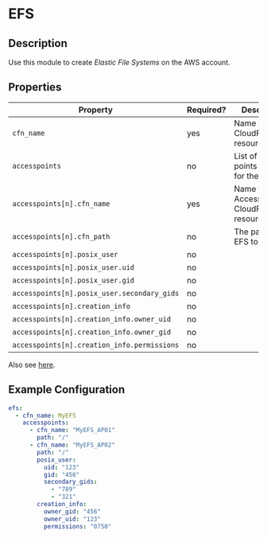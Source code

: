 # EFS

## Description

Use this module to create _Elastic File Systems_ on the AWS account.

## Properties

| Property                                    | Required? | Description                                            | Default |
|---------------------------------------------|-----------|--------------------------------------------------------|---------|
| `cfn_name`                                  | yes       | Name for the CloudFormation resource                   |         |
| `accesspoints`                              | no        | List of access points to create for the EFS            |         |
| `accesspoints[n].cfn_name`                  | yes       | Name for the Access Point CloudFormation resource      |         |
| `accesspoints[n].cfn_path`                  | no        | The path on the EFS to mount                           | `/`     |
| `accesspoints[n].posix_user`                | no        |                                                        | `/`     |
| `accesspoints[n].posix_user.uid`            | no        |                                                        | `0`     |
| `accesspoints[n].posix_user.gid`            | no        |                                                        | `0`     |
| `accesspoints[n].posix_user.secondary_gids` | no        |                                                        |         |
| `accesspoints[n].creation_info`             | no        |                                                        |         |
| `accesspoints[n].creation_info.owner_uid`   | no        |                                                        | `0`     |
| `accesspoints[n].creation_info.owner_gid`   | no        |                                                        | `0`     |
| `accesspoints[n].creation_info.permissions` | no        |                                                        | `0755`  |

Also see [here](https://docs.aws.amazon.com/AWSCloudFormation/latest/UserGuide/aws-resource-efs-accesspoint.html).

## Example Configuration

```yaml
efs:
  - cfn_name: MyEFS
    accesspoints:
      - cfn_name: "MyEFS_AP01"
        path: "/"
      - cfn_name: "MyEFS_AP02"
        path: "/"
        posix_user:
          uid: "123"
          gid: "456"
          secondary_gids:
            - "789"
            - "321"
        creation_info:
          owner_gid: "456"
          owner_uid: "123"
          permissions: "0750"
```
